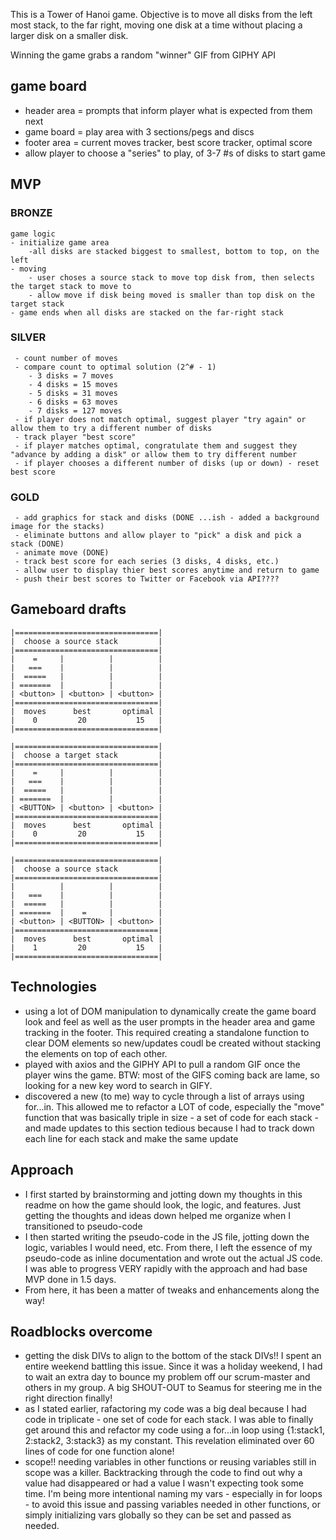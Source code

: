 This is a Tower of Hanoi game. Objective is to move all disks from the left 
most stack, to the far right, moving one disk at a time without placing a larger
disk on a smaller disk.

Winning the game grabs a random "winner" GIF from GIPHY API

## game board
- header area = prompts that inform player what is expected from them next
- game board = play area with 3 sections/pegs and discs
- footer area = current moves tracker, best score tracker, optimal score
- allow player to choose a "series" to play, of 3-7 #s of disks to start game

## MVP
### BRONZE
```
game logic
- initialize game area
    -all disks are stacked biggest to smallest, bottom to top, on the left
- moving
    - user choses a source stack to move top disk from, then selects the target stack to move to
    - allow move if disk being moved is smaller than top disk on the target stack
- game ends when all disks are stacked on the far-right stack
```
### SILVER
```
 - count number of moves
 - compare count to optimal solution (2^# - 1)
    - 3 disks = 7 moves
    - 4 disks = 15 moves
    - 5 disks = 31 moves
    - 6 disks = 63 moves
    - 7 disks = 127 moves
 - if player does not match optimal, suggest player "try again" or allow them to try a different number of disks
 - track player "best score"
 - if player matches optimal, congratulate them and suggest they "advance by adding a disk" or allow them to try different number
 - if player chooses a different number of disks (up or down) - reset best score
 ```
### GOLD
```
 - add graphics for stack and disks (DONE ...ish - added a background image for the stacks)
 - eliminate buttons and allow player to "pick" a disk and pick a stack (DONE)
 - animate move (DONE)
 - track best score for each series (3 disks, 4 disks, etc.)
 - allow user to display thier best scores anytime and return to game
 - push their best scores to Twitter or Facebook via API????
 ```
## Gameboard drafts
```
|================================|
|  choose a source stack         |
|================================|
|    =     |          |          |
|   ===    |          |          |
|  =====   |          |          |
| =======  |          |          | 
| <button> | <button> | <button> |
|================================|
|  moves      best       optimal |
|    0         20           15   | 
|================================|

|================================|
|  choose a target stack         |
|================================|
|    =     |          |          |
|   ===    |          |          |
|  =====   |          |          |
| =======  |          |          | 
| <BUTTON> | <button> | <button> |
|================================|
|  moves      best       optimal |
|    0         20           15   | 
|================================|

|================================|
|  choose a source stack         |
|================================|
|          |          |          |
|   ===    |          |          |
|  =====   |          |          |
| =======  |    =     |          | 
| <button> | <BUTTON> | <button> |
|================================|
|  moves      best       optimal |
|    1         20           15   | 
|================================|
```
## Technologies
 - using a lot of DOM manipulation to dynamically create the game board look 
    and feel as well as the user prompts in the header area and game tracking 
    in the footer. This required creating a standalone function to clear DOM 
    elements so new/updates coudl be created without stacking the elements on 
    top of each other.
 - played with axios and the GIPHY API to pull a random GIF once the player
    wins the game. BTW: most of the GIFS coming back are lame, so looking for 
    a new key word to search in GIFY.
 - discovered a new (to me) way to cycle through a list of arrays using 
    for...in. This allowed me to refactor a LOT of code, especially the "move" 
    function that was basically triple in size - a set of code for each stack -
    and made updates to this section tedious because I had to track down each 
    line for each stack and make the same update

## Approach
 - I first started by brainstorming and jotting down my thoughts in this readme
    on how the game should look, the logic, and features. Just getting the 
    thoughts and ideas down helped me organize when I transitioned to 
    pseudo-code
 - I then started writing the pseudo-code in the JS file, jotting down the 
    logic, variables I would need, etc. From there, I left the essence of my 
    pseudo-code as inline documentation and wrote out the actual JS code. I was
    able to progress VERY rapidly with the approach and had base MVP done in 
    1.5 days.
 - From here, it has been a matter of tweaks and enhancements along the way!

## Roadblocks overcome
 - getting the disk DIVs to align to the bottom of the stack DIVs!! I spent an 
    entire weekend battling this issue. Since it was a holiday weekend, I had
    to wait an extra day to bounce my problem off our scrum-master and others
    in my group. A big SHOUT-OUT to Seamus for steering me in the right 
    direction finally!
 - as I stated earlier, rafactoring my code was a big deal because I had code 
    in triplicate - one set of code for each stack. I was able to finally get
    around this and refactor my code using a for...in loop using 
    {1:stack1, 2:stack2, 3:stack3} as my constant. This revelation eliminated 
    over 60 lines of code for one function alone!
 - scope!! needing variables in other functions or reusing variables still in 
    scope was a killer. Backtracking through the code to find out why a value 
    had disappeared or had a value I wasn't expecting took some time. I'm being
    more intentional naming my vars - especially in for loops - to avoid this 
    issue and passing variables needed in other functions, or simply 
    initializing vars globally so they can be set and passed as needed.
